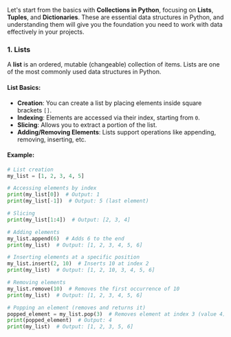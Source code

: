 Let's start from the basics with **Collections in Python**, focusing on **Lists**, **Tuples**, and **Dictionaries**. These are essential data structures in Python, and understanding them will give you the foundation you need to work with data effectively in your projects.

### 1. **Lists**
A **list** is an ordered, mutable (changeable) collection of items. Lists are one of the most commonly used data structures in Python.

#### **List Basics:**
- **Creation**: You can create a list by placing elements inside square brackets `[]`.
- **Indexing**: Elements are accessed via their index, starting from `0`.
- **Slicing**: Allows you to extract a portion of the list.
- **Adding/Removing Elements**: Lists support operations like appending, removing, inserting, etc.

#### **Example**:
```python
# List creation
my_list = [1, 2, 3, 4, 5]

# Accessing elements by index
print(my_list[0])  # Output: 1
print(my_list[-1])  # Output: 5 (last element)

# Slicing
print(my_list[1:4])  # Output: [2, 3, 4]

# Adding elements
my_list.append(6)  # Adds 6 to the end
print(my_list)  # Output: [1, 2, 3, 4, 5, 6]

# Inserting elements at a specific position
my_list.insert(2, 10)  # Inserts 10 at index 2
print(my_list)  # Output: [1, 2, 10, 3, 4, 5, 6]

# Removing elements
my_list.remove(10)  # Removes the first occurrence of 10
print(my_list)  # Output: [1, 2, 3, 4, 5, 6]

# Popping an element (removes and returns it)
popped_element = my_list.pop(3)  # Removes element at index 3 (value 4)
print(popped_element)  # Output: 4
print(my_list)  # Output: [1, 2, 3, 5, 6]
```
